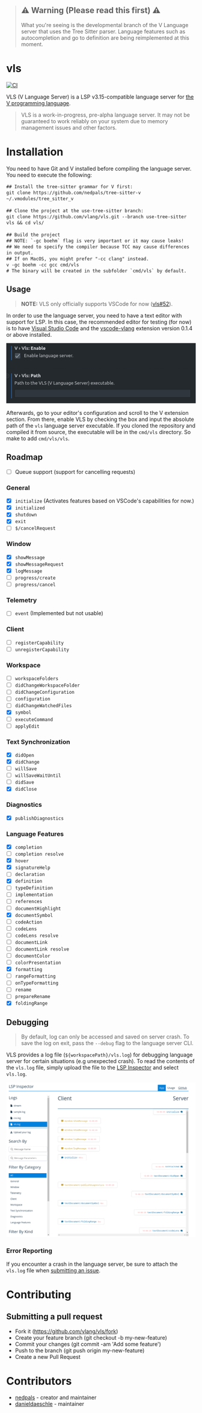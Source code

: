 > ## ⚠️ Warning (Please read this first) ⚠️
> What you're seeing is the developmental branch of the V Language server
> that uses the Tree Sitter parser. Language features such as autocompletion
> and go to definition are being reimplemented at this moment.


# vls
[![CI](https://github.com/vlang/vls/actions/workflows/ci.yml/badge.svg)](https://github.com/vlang/vls/actions/workflows/ci.yml)

VLS (V Language Server) is a LSP v3.15-compatible language server
for [the V programming language](https://github.com/vlang/v).

> VLS is a work-in-progress, pre-alpha language server.
It may not be guaranteed to work reliably on your system
due to memory management issues and other factors.

# Installation
You need to have Git and V installed before compiling the language server.
You need to execute the following:
```
## Install the tree-sitter grammar for V first:
git clone https://github.com/nedpals/tree-sitter-v ~/.vmodules/tree_sitter_v

## Clone the project at the use-tree-sitter branch:
git clone https://github.com/vlang/vls.git --branch use-tree-sitter vls && cd vls/

## Build the project
## NOTE: `-gc boehm` flag is very important or it may cause leaks! 
## We need to specify the compiler because TCC may cause differences in output.
## If on MacOS, you might prefer "-cc clang" instead.
v -gc boehm -cc gcc cmd/vls
# The binary will be created in the subfolder `cmd/vls` by default.
```

## Usage
> **NOTE:** VLS only officially supports VSCode for now ([vls#52](https://github.com/vlang/vls/issues/52)).

In order to use the language server, you need to have a text editor with support for LSP. In this case, the recommended editor for testing (for now) is to have [Visual Studio Code](https://code.visualstudio.com) and the [vscode-vlang](https://github.com/vlang/vscode-vlang) extension version 0.1.4 or above installed.

![Instructions](images/instructions.png)

Afterwards, go to your editor's configuration and scroll 
to the V extension section. From there, enable VLS by checking
the box and input the absolute path of the `vls` language server executable.
If you cloned the repository and compiled it from source, the executable
will be in the `cmd/vls` directory. So make to add `cmd/vls/vls`.

## Roadmap
- [ ] Queue support (support for cancelling requests)

### General
- [x] `initialize` (Activates features based on VSCode's capabilities for now.)
- [x] `initialized`
- [x] `shutdown`
- [x] `exit`
- [ ] `$/cancelRequest`
<!-- - [ ] `$/progress` -->
### Window
- [x] `showMessage`
- [x] `showMessageRequest`
- [x] `logMessage`
- [ ] `progress/create`
- [ ] `progress/cancel`
### Telemetry
- [ ] `event` (Implemented but not usable)
### Client
- [ ] `registerCapability`
- [ ] `unregisterCapability`
### Workspace
- [ ] `workspaceFolders`
- [ ] `didChangeWorkspaceFolder`
- [ ] `didChangeConfiguration`
- [ ] `configuration`
- [ ] `didChangeWatchedFiles`
- [x] `symbol`
- [ ] `executeCommand`
- [ ] `applyEdit`
### Text Synchronization
- [x] `didOpen`
- [x] `didChange`
- [ ] `willSave`
- [ ] `willSaveWaitUntil`
- [ ] `didSave`
- [x] `didClose`
### Diagnostics
- [x] `publishDiagnostics`
### Language Features
- [x] `completion`
- [ ] `completion resolve`
- [x] `hover`
- [x] `signatureHelp`
- [ ] `declaration`
- [x] `definition`
- [ ] `typeDefinition`
- [ ] `implementation`
- [ ] `references`
- [ ] `documentHighlight`
- [x] `documentSymbol`
- [ ] `codeAction`
- [ ] `codeLens`
- [ ] `codeLens resolve`
- [ ] `documentLink`
- [ ] `documentLink resolve`
- [ ] `documentColor`
- [ ] `colorPresentation`
- [x] `formatting`
- [ ] `rangeFormatting`
- [ ] `onTypeFormatting`
- [ ] `rename`
- [ ] `prepareRename`
- [x] `foldingRange`

## Debugging
> By default, log can only be accessed and saved on server crash.
To save the log on exit, pass the `--debug` flag to the language server CLI. 

VLS provides a log file (`${workspacePath}/vls.log`) for debugging language
server for certain situations (e.g unexpected crash). To read the contents
of the `vls.log` file, simply upload the file to the
[LSP Inspector](https://iwanabethatguy.github.io/language-server-protocol-inspector/)
and select `vls.log`.

![LSP Inspector](images/inspector-output.png)

### Error Reporting
If you encounter a crash in the language server, be sure to attach the `vls.log`
file when [submitting an issue](https://github.com/vlang/vls/issues/new).

# Contributing
## Submitting a pull request
- Fork it (https://github.com/vlang/vls/fork)
- Create your feature branch (git checkout -b my-new-feature)
- Commit your changes (git commit -am 'Add some feature')
- Push to the branch (git push origin my-new-feature)
- Create a new Pull Request

# Contributors
- [nedpals](https://github.com/nedpals) - creator and maintainer
- [danieldaeschle](https://github.com/danieldaeschle) - maintainer
